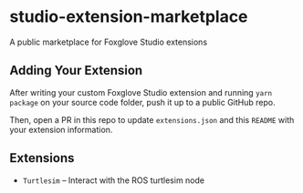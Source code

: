 # studio-extension-marketplace

A public marketplace for Foxglove Studio extensions

## Adding Your Extension

After writing your custom Foxglove Studio extension and running `yarn package` on your source code folder, push it up to a public GitHub repo.

Then, open a PR in this repo to update `extensions.json` and this `README` with your extension information.

## Extensions

- `Turtlesim` – Interact with the ROS turtlesim node
